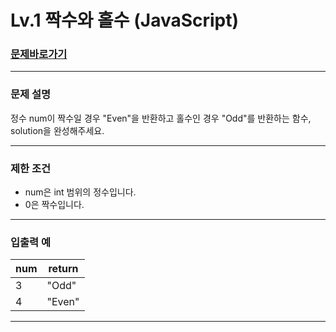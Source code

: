 # Lv.1 짝수와 홀수 (JavaScript)

### [문제바로가기](https://school.programmers.co.kr/learn/courses/30/lessons/12937)

<hr/>

### 문제 설명

정수 num이 짝수일 경우 "Even"을 반환하고 홀수인 경우 "Odd"를 반환하는 함수, solution을 완성해주세요.

<hr/>

### 제한 조건

- num은 int 범위의 정수입니다.
- 0은 짝수입니다.

<hr/>

### 입출력 예

|num|return|
|------|---|
|3|"Odd"|
|4|"Even"|

<hr/>